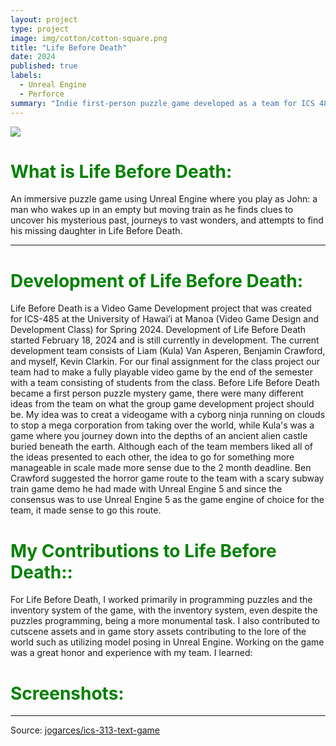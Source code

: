 ```yaml
---
layout: project
type: project
image: img/cotton/cotton-square.png
title: "Life Before Death"
date: 2024
published: true
labels:
  - Unreal Engine
  - Perforce
summary: "Indie first-person puzzle game developed as a team for ICS 485."
---
```


<img class="img-fluid" src="[../img/cotton/cotton-header.png](https://liamkula.github.io/img/LBD_Banner.png)">

<h1 style="color:green;">What is Life Before Death:</h1>

An immersive puzzle game using Unreal Engine where you play as John: a man who wakes up in an empty but moving train as he finds clues to uncover his mysterious past, journeys to vast wonders, and attempts to find his missing daughter in Life Before Death.

<hr>


  <h1 style="color:green;">Development of Life Before Death:</h1>
Life Before Death is a Video Game Development project that was created for ICS-485 at the University of Hawai’i at Manoa (Video Game Design and Development Class) for Spring 2024. Development of Life Before Death started February 18, 2024 and is still currently in development. The current development team consists of Liam (Kula) Van Asperen, Benjamin Crawford, and myself, Kevin Clarkin. For our final assignment for the class project our team had to make a fully playable video game by the end of the semester with a team consisting of students from the class. Before Life Before Death became a first person puzzle mystery game, there were many different ideas from the team on what the group game development project should be. My idea was to creat a videogame with a cyborg ninja running on clouds to stop a mega corporation from taking over the world, while Kula's was a game where you journey down into the depths of an ancient alien castle buried beneath the earth. Although each of the team members liked all of the ideas presented to each other, the idea to go for something more manageable in scale made more sense due to the 2 month deadline. Ben Crawford suggested the horror game route to the team with a scary subway train game demo he had made with Unreal Engine 5 and since the consensus was to use Unreal Engine 5 as the game engine of choice for the team, it made sense to go this route.

   <h1 style="color:green;">My Contributions to Life Before Death::</h1>
For Life Before Death, I worked primarily in programming puzzles and the inventory system of the game, with the inventory system, even despite the puzzles programming, being a more monumental task. I also contributed to cutscene assets and in game story assets contributing to the lore of the world such as utilizing model posing in Unreal Engine. Working on the game was a great honor and experience with my team. I learned:

  <h1 style="color:green;">Screenshots:</h1>


<hr>

Source: <a href="https://github.com/jogarces/ics-313-text-game"><i class="large github icon "></i>jogarces/ics-313-text-game</a>
